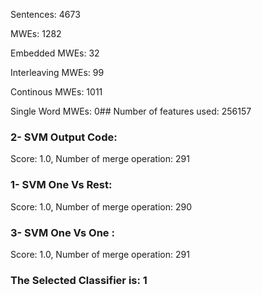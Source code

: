 Sentences: 4673

MWEs: 1282

Embedded MWEs: 32

Interleaving MWEs: 99

Continous MWEs: 1011

Single Word MWEs: 0## Number of features used: 256157

### 2- SVM Output Code: 
Score: 1.0, Number of merge operation: 291
### 1- SVM One Vs Rest: 
Score: 1.0, Number of merge operation: 290
### 3- SVM One Vs One : 
Score: 1.0, Number of merge operation: 291
### The Selected Classifier is: 1
